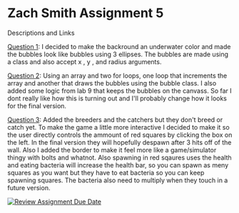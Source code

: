 # Zach Smith Assignment 5 



Descriptions and Links 

[Question 1](https://editor.p5js.org/zachary.w.smith/sketches/r8deFCKOh): I decided to make the backround an underwater color and made the bubbles look like bubbles using 3 ellipses. The bubbles are made using a class and also accept x , y , and radius arguments.  


[Question 2](https://editor.p5js.org/zachary.w.smith/sketches/rPNTJB7DL): Using an array and two for loops, one loop that increments the array and another that draws the bubbles using the bubble class. I also added some logic from lab 9 that keeps the bubbles on the canvass. So far I dont really like how this is turning out and I'll probably change how it looks for the final version.


[Question 3](https://editor.p5js.org/zachary.w.smith/sketches/2XOKrF35O): Added the breeders and the catchers but they don't breed or catch yet. To make the game a little more interactive I decided to make it so the user directly controls the ammount of red squares by clicking the box on the left. In the final version they will hopefully despawn after 3 hits off of the wall. Also I added the border to make it feel more like a game/simulator thingy with bolts and whatnot. Also spawning in red sqaures uses the health and eating bacteria will increase the health bar, so you can spawn as meny squares as you want but they have to eat bacteria so you can keep spawning squares. The bacteria also need to multiply when they touch in a future version.




[![Review Assignment Due Date](https://classroom.github.com/assets/deadline-readme-button-24ddc0f5d75046c5622901739e7c5dd533143b0c8e959d652212380cedb1ea36.svg)](https://classroom.github.com/a/pJv4oXRo)
